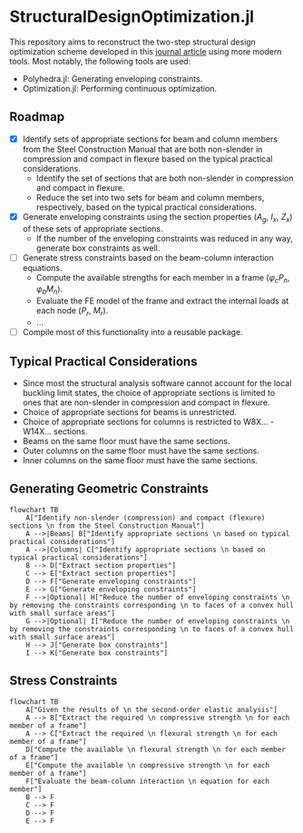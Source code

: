 # StructuralDesignOptimization.jl

This repository aims to reconstruct the two-step structural design optimization scheme developed in this [journal article](https://ascelibrary.org/doi/epdf/10.1061/%28ASCE%290733-9445%281988%29114%3A5%281120%29) using more modern tools. Most notably, the following tools are used:

- Polyhedra.jl: Generating enveloping constraints.
- Optimization.jl: Performing continuous optimization.

## Roadmap

- [x] Identify sets of appropriate sections for beam and column members from the Steel Construction Manual that are both non-slender in compression and compact in flexure based on the typical practical considerations.
  - Identify the set of sections that are both non-slender in compression and compact in flexure.
  - Reduce the set into two sets for beam and column members, respectively, based on the typical practical considerations.
- [x] Generate enveloping constraints using the section properties ($A_{g}$, $I_{x}$, $Z_{x}$) of these sets of appropriate sections.
  - If the number of the enveloping constraints was reduced in any way, generate box constraints as well.
- [ ] Generate stress constraints based on the beam-column interaction equations.
  - Compute the available strengths for each member in a frame ($\varphi_{c} P_{n}$, $\varphi_{b} M_{n}$).
  - Evaluate the FE model of the frame and extract the internal loads at each node ($P_{r}$, $M_{r}$).
  - ...
- [ ] Compile most of this functionality into a reusable package.

## Typical Practical Considerations

- Since most the structural analysis software cannot account for the local buckling limit states, the choice of appropriate sections is limited to ones that are non-slender in compression and compact in flexure.
- Choice of appropriate sections for beams is unrestricted.
- Choice of appropriate sections for columns is restricted to W8X... - W14X... sections.
- Beams on the same floor must have the same sections.
- Outer columns on the same floor must have the same sections.
- Inner columns on the same floor must have the same sections.

## Generating Geometric Constraints

```mermaid
flowchart TB
    A["Identify non-slender (compression) and compact (flexure) sections \n from the Steel Construction Manual"]
    A -->|Beams| B["Identify appropriate sections \n based on typical practical considerations"]
    A -->|Columns| C["Identify appropriate sections \n based on typical practical considerations"]
    B --> D["Extract section properties"]
    C --> E["Extract section properties"]
    D --> F["Generate enveloping constraints"]
    E --> G["Generate enveloping constraints"]
    F -->|Optional| H["Reduce the number of enveloping constraints \n by removing the constraints corresponding \n to faces of a convex hull with small surface areas"]
    G -->|Optional| I["Reduce the number of enveloping constraints \n by removing the constraints corresponding \n to faces of a convex hull with small surface areas"]
    H --> J["Generate box constraints"]
    I --> K["Generate box constraints"]
```

## Stress Constraints

```mermaid
flowchart TB
    A["Given the results of \n the second-order elastic analysis"]
    A --> B["Extract the required \n compressive strength \n for each member of a frame"]
    A --> C["Extract the required \n flexural strength \n for each member of a frame"]
    D["Compute the available \n flexural strength \n for each member of a frame"]
    E["Compute the available \n compressive strength \n for each member of a frame"]
    F["Evaluate the beam-column interaction \n equation for each member"]
    B --> F
    C --> F
    D --> F
    E --> F
```